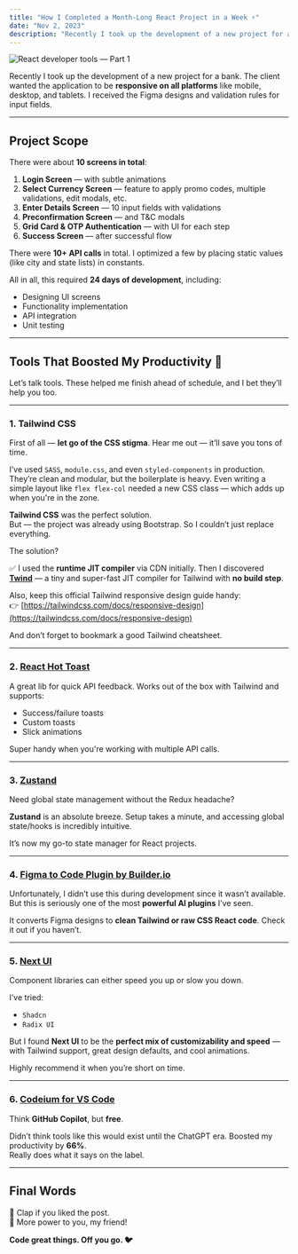 ```yaml
---
title: "How I Completed a Month-Long React Project in a Week ⚡"
date: "Nov 2, 2023"
description: "Recently I took up the development of a new project for a bank. The client wanted the application to be responsive on all platforms like mobile, desktop, and tablets. I received the Figma and validations for the input fields"
---
```



![React developer tools — Part 1](/blog-assets/react-tools-1.png)


Recently I took up the development of a new project for a bank. The client wanted the application to be **responsive on all platforms** like mobile, desktop, and tablets. I received the Figma designs and validation rules for input fields.

---

## Project Scope

There were about **10 screens in total**:

1. **Login Screen** — with subtle animations  
2. **Select Currency Screen** — feature to apply promo codes, multiple validations, edit modals, etc.  
3. **Enter Details Screen** — 10 input fields with validations  
4. **Preconfirmation Screen** — and T&C modals  
5. **Grid Card & OTP Authentication** — with UI for each step  
6. **Success Screen** — after successful flow

There were **10+ API calls** in total. I optimized a few by placing static values (like city and state lists) in constants.

All in all, this required **24 days of development**, including:
- Designing UI screens
- Functionality implementation
- API integration
- Unit testing

---

## Tools That Boosted My Productivity 🚀

Let’s talk tools. These helped me finish ahead of schedule, and I bet they’ll help you too.

---

### 1. Tailwind CSS

First of all — **let go of the CSS stigma**. Hear me out — it’ll save you tons of time.

I’ve used `SASS`, `module.css`, and even `styled-components` in production. They’re clean and modular, but the boilerplate is heavy. Even writing a simple layout like `flex flex-col` needed a new CSS class — which adds up when you're in the zone.

**Tailwind CSS** was the perfect solution.  
But — the project was already using Bootstrap. So I couldn’t just replace everything.

The solution?

✅ I used the **runtime JIT compiler** via CDN initially. Then I discovered **[Twind](https://twind.style)** — a tiny and super-fast JIT compiler for Tailwind with **no build step**.

Also, keep this official Tailwind responsive design guide handy:  
👉 [https://tailwindcss.com/docs/responsive-design](https://tailwindcss.com/docs/responsive-design)

And don’t forget to bookmark a good Tailwind cheatsheet.

---

### 2. [React Hot Toast](https://react-hot-toast.com/)

A great lib for quick API feedback. Works out of the box with Tailwind and supports:
- Success/failure toasts
- Custom toasts
- Slick animations

Super handy when you're working with multiple API calls.

---

### 3. [Zustand](https://zustand-demo.pmnd.rs/)

Need global state management without the Redux headache?

**Zustand** is an absolute breeze. Setup takes a minute, and accessing global state/hooks is incredibly intuitive.

It’s now my go-to state manager for React projects.

---

### 4. [Figma to Code Plugin by Builder.io](https://www.builder.io/blog/figma-to-code-visual-copilot)

Unfortunately, I didn’t use this during development since it wasn’t available.  
But this is seriously one of the most **powerful AI plugins** I’ve seen.

It converts Figma designs to **clean Tailwind or raw CSS React code**. Check it out if you haven’t.

---

### 5. [Next UI](https://nextui.org/)

Component libraries can either speed you up or slow you down.

I’ve tried:
- `Shadcn`  
- `Radix UI`  

But I found **Next UI** to be the **perfect mix of customizability and speed** — with Tailwind support, great design defaults, and cool animations.

Highly recommend it when you’re short on time.

---

### 6. [Codeium for VS Code](https://codeium.com/)

Think **GitHub Copilot**, but **free**.

Didn’t think tools like this would exist until the ChatGPT era. Boosted my productivity by **66%**.  
Really does what it says on the label.

---

## Final Words

👏 Clap if you liked the post.  
🔋 More power to you, my friend!

**Code great things. Off you go. 🐦**
